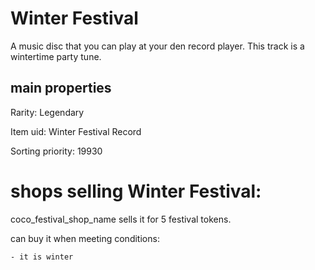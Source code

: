 # Winter Festival

A music disc that you can play at your den record player. This track is a wintertime party tune.

## main properties

Rarity: Legendary

Item uid: Winter Festival Record

Sorting priority: 19930

# shops selling Winter Festival:

coco_festival_shop_name sells it for 5 festival tokens.

  can buy it when meeting conditions: 

    - it is winter